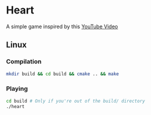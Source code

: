 # Heart
A simple game inspired by this [YouTube Video](https://www.youtube.com/watch?v=SqGx6LIkFqo)

## Linux

### Compilation
```sh
mkdir build && cd build && cmake .. && make
```

### Playing
```sh
cd build # Only if you're out of the build/ directory
./heart
```
